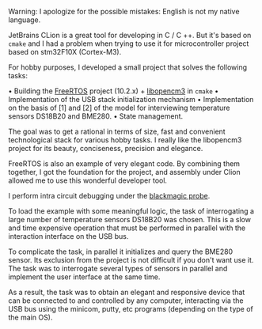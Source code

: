 Warning: I apologize for the possible mistakes: English is not my native language.

JetBrains CLion is a great tool for developing in C / C ++. But it's based on `cmake` and I had a problem when trying to use it for microcontroller project based on stm32F10X (Cortex-M3).

For hobby purposes, I developed a small project that solves the following tasks:

• Building the [FreeRTOS](https://freertos.org/) project (10.2.x) + [libopencm3](https://github.com/libopencm3/libopencm3) in `cmake`
• Implementation of the USB stack initialization mechanism
• Implementation on the basis of [1] and [2] of the model for interviewing temperature sensors DS18B20 and BME280.
• State management.

The goal was to get a rational in terms of size, fast and convenient technological stack for various hobby tasks. I really like the libopencm3 project for its beauty, conciseness, precision and elegance.

FreeRTOS is also an example of very elegant code. By combining them together, I got the foundation for the project, and assembly under Clion allowed me to use this wonderful developer tool.

I perform intra circuit debugging under the [blackmagic probe](https://github.com/blacksphere/blackmagic/wiki).

To load the example with some meaningful logic, the task of interrogating a large number of temperature sensors DS18B20 was chosen. This is a slow and time expensive operation that must be performed in parallel with the interaction interface on the USB bus.

To complicate the task, in parallel it initializes and query the BME280 sensor. Its exclusion from the project is not difficult if you don't want use it. The task was to interrogate several types of sensors in parallel and implement the user interface at the same time.

As a result, the task was to obtain an elegant and responsive device that can be connected to and controlled by any computer, interacting via the USB bus using the minicom, putty, etc programs (depending on the type of the main OS).